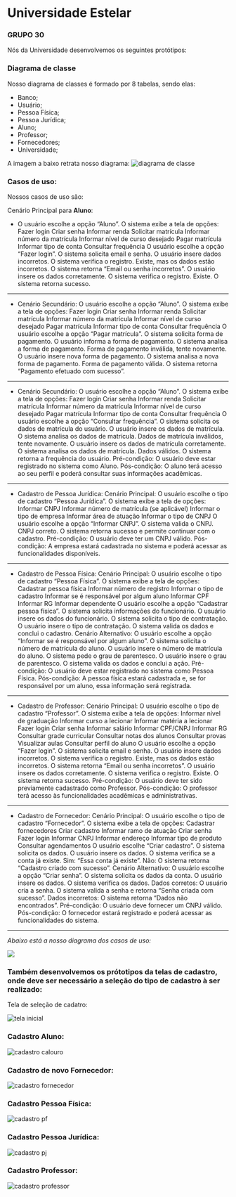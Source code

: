 # Universidade Estelar
### GRUPO 30
Nós da Universidade desenvolvemos os seguintes protótipos:
### Diagrama de classe
Nosso diagrama de classes é formado por 8 tabelas, sendo elas:
* Banco;
* Usuário;
* Pessoa Física;
* Pessoa Jurídica;
* Aluno;
* Professor;
* Fornecedores;
* Universidade;

A imagem a baixo retrata nosso diagrama:
![diagrama de classe](https://raw.githubusercontent.com/MatheusMeca/projeto/refs/heads/master/documentacao/uml/diagrama_de_classe.jpg)

### Casos de uso:
Nossos casos de uso são:

Cenário Principal para **Aluno**:

* O usuário escolhe a opção “Aluno”.
O sistema exibe a tela de opções:
Fazer login
Criar senha
Informar renda
Solicitar matrícula
Informar número da matrícula
Informar nível de curso desejado
Pagar matrícula
Informar tipo de conta
Consultar frequência
O usuário escolhe a opção “Fazer login”.
O sistema solicita email e senha.
O usuário insere dados incorretos.
O sistema verifica o registro.
Existe, mas os dados estão incorretos.
O sistema retorna “Email ou senha incorretos”.
O usuário insere os dados corretamente.
O sistema verifica o registro.
Existe.
O sistema retorna sucesso.

---
* Cenário Secundário:
O usuário escolhe a opção “Aluno”.
O sistema exibe a tela de opções:
Fazer login
Criar senha
Informar renda
Solicitar matrícula
Informar número da matrícula
Informar nível de curso desejado
Pagar matrícula
Informar tipo de conta
Consultar frequência
O usuário escolhe a opção “Pagar matrícula”.
O sistema solicita forma de pagamento.
O usuário informa a forma de pagamento.
O sistema analisa a forma de pagamento.
Forma de pagamento inválida, tente novamente.
O usuário insere nova forma de pagamento.
O sistema analisa a nova forma de pagamento.
Forma de pagamento válida.
O sistema retorna “Pagamento efetuado com sucesso”.
---

* Cenário Secundário:
O usuário escolhe a opção “Aluno”.
O sistema exibe a tela de opções:
Fazer login
Criar senha
Informar renda
Solicitar matrícula
Informar número da matrícula
Informar nível de curso desejado
Pagar matrícula
Informar tipo de conta
Consultar frequência
O usuário escolhe a opção “Consultar frequência”.
O sistema solicita os dados de matrícula do usuário.
O usuário insere os dados de matrícula.
O sistema analisa os dados de matrícula.
Dados de matrícula inválidos, tente novamente.
O usuário insere os dados de matrícula corretamente.
O sistema analisa os dados de matrícula.
Dados válidos.
O sistema retorna a frequência do usuário.
Pré-condição:
O usuário deve estar registrado no sistema como Aluno.
Pós-condição:
O aluno terá acesso ao seu perfil e poderá consultar suas informações acadêmicas.
---

* Cadastro de Pessoa Jurídica:
Cenário Principal:
O usuário escolhe o tipo de cadastro “Pessoa Jurídica”.
O sistema exibe a tela de opções:
Informar CNPJ
Informar número de matrícula (se aplicável)
Informar o tipo de empresa
Informar área de atuação
Informar o tipo de CNPJ
O usuário escolhe a opção “Informar CNPJ”.
O sistema valida o CNPJ.
CNPJ correto.
O sistema retorna sucesso e permite continuar com o cadastro.
Pré-condição:
O usuário deve ter um CNPJ válido.
Pós-condição:
A empresa estará cadastrada no sistema e poderá acessar as funcionalidades disponíveis.
---

* Cadastro de Pessoa Física:
Cenário Principal:
O usuário escolhe o tipo de cadastro “Pessoa Física”.
O sistema exibe a tela de opções:
Cadastrar pessoa física
Informar número de registro
Informar o tipo de cadastro
Informar se é responsável por algum aluno
Informar CPF
Informar RG
Informar dependente
O usuário escolhe a opção “Cadastrar pessoa física”.
O sistema solicita informações do funcionário.
O usuário insere os dados do funcionário.
O sistema solicita o tipo de contratação.
O usuário insere o tipo de contratação.
O sistema valida os dados e conclui o cadastro.
Cenário Alternativo:
O usuário escolhe a opção “Informar se é responsável por algum aluno”.
O sistema solicita o número de matrícula do aluno.
O usuário insere o número de matrícula do aluno.
O sistema pede o grau de parentesco.
O usuário insere o grau de parentesco.
O sistema valida os dados e conclui a ação.
Pré-condição:
O usuário deve estar registrado no sistema como Pessoa Física.
Pós-condição:
A pessoa física estará cadastrada e, se for responsável por um aluno, essa informação será registrada.
---

* Cadastro de Professor:
Cenário Principal:
O usuário escolhe o tipo de cadastro “Professor”.
O sistema exibe a tela de opções:
Informar nível de graduação
Informar curso a lecionar
Informar matéria a lecionar
Fazer login
Criar senha
Informar salário
Informar CPF/CNPJ
Informar RG
Consultar grade curricular
Consultar notas dos alunos
Consultar provas
Visualizar aulas
Consultar perfil do aluno
O usuário escolhe a opção “Fazer login”.
O sistema solicita email e senha.
O usuário insere dados incorretos.
O sistema verifica o registro.
Existe, mas os dados estão incorretos.
O sistema retorna “Email ou senha incorretos”.
O usuário insere os dados corretamente.
O sistema verifica o registro.
Existe.
O sistema retorna sucesso.
Pré-condição:
O usuário deve ter sido previamente cadastrado como Professor.
Pós-condição:
O professor terá acesso às funcionalidades acadêmicas e administrativas.
---

* Cadastro de Fornecedor:
Cenário Principal:
O usuário escolhe o tipo de cadastro “Fornecedor”.
O sistema exibe a tela de opções:
Cadastrar fornecedores
Criar cadastro
Informar ramo de atuação
Criar senha
Fazer login
Informar CNPJ
Informar endereço
Informar tipo de produto
Consultar agendamentos
O usuário escolhe “Criar cadastro”.
O sistema solicita os dados.
O usuário insere os dados.
O sistema verifica se a conta já existe.
Sim: “Essa conta já existe”.
Não: O sistema retorna “Cadastro criado com sucesso”.
Cenário Alternativo:
O usuário escolhe a opção “Criar senha”.
O sistema solicita os dados da conta.
O usuário insere os dados.
O sistema verifica os dados.
Dados corretos: O usuário cria a senha.
O sistema valida a senha e retorna “Senha criada com sucesso”.
Dados incorretos: O sistema retorna “Dados não encontrados”.
Pré-condição:
O usuário deve fornecer um CNPJ válido.
Pós-condição:
O fornecedor estará registrado e poderá acessar as funcionalidades do sistema.
---

_Abaixo está a nosso diagrama dos casos de uso:_

![](https://raw.githubusercontent.com/MatheusMeca/projeto/refs/heads/master/documentacao/uml/os_casos_de_uso.jpg)

### Também desenvolvemos os prótotipos da telas de cadastro, onde deve ser necessário a seleção do tipo de cadastro à ser realizado:

Tela de seleção de cadatro:


![tela inicial](https://raw.githubusercontent.com/9UJAO6/senac/refs/heads/main/Screenshot_3.png?token=GHSAT0AAAAAAC223IZUZEAMY5LAEBU4NZPQZ2CAMTQ)

### Cadastro Aluno:

![cadastro calouro](https://raw.githubusercontent.com/9UJAO6/senac/refs/heads/main/Screenshot_4.png?token=GHSAT0AAAAAAC223IZU6NQTZLTQVPLBK3MWZ2CANZQ)

### Cadastro de novo Fornecedor:

![cadastro fornecedor](https://raw.githubusercontent.com/9UJAO6/senac/refs/heads/main/Screenshot_5.png?token=GHSAT0AAAAAAC223IZVUXANENXTUAW6R72YZ2CAO2A)

### Cadastro Pessoa Física:

![cadastro pf](https://raw.githubusercontent.com/9UJAO6/senac/refs/heads/main/Screenshot_6.png?token=GHSAT0AAAAAAC223IZVCVGVHUGMCJAPZ76OZ2CAFZA)

### Cadastro Pessoa Jurídica: 

![cadastro pj](https://raw.githubusercontent.com/9UJAO6/senac/refs/heads/main/Screenshot_8.png?token=GHSAT0AAAAAAC223IZUBAK3TM4BVSPSNYTKZ2CAHKA)

### Cadastro Professor:

![cadastro professor](https://raw.githubusercontent.com/9UJAO6/senac/refs/heads/main/Screenshot_7.png?token=GHSAT0AAAAAAC223IZVO3DLVJ7VNTDVKCKMZ2CAGYA)


